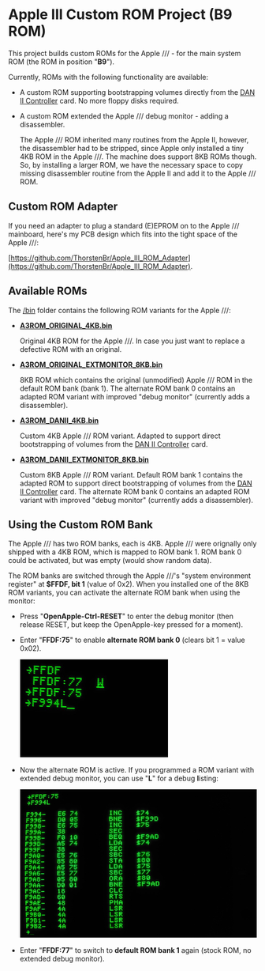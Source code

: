 # Apple III Custom ROM Project (B9 ROM)
This project builds custom ROMs for the Apple /// - for the main system ROM (the ROM in position "**B9**").

Currently, ROMs with the following functionality are available:

  * A custom ROM supporting bootstrapping volumes directly from the [DAN II Controller](https://github.com/ThorstenBr/Apple2Card) card. No more floppy disks required.

  * A custom ROM extended the Apple /// debug monitor - adding a disassembler.

    The Apple /// ROM inherited many routines from the Apple II, however, the disassembler had to be stripped, since Apple only installed a tiny 4KB ROM in the Apple ///.
    The machine does support 8KB ROMs though.
    So, by installing a larger ROM, we have the necessary space to copy missing disassembler routine from the Apple II and add it to the Apple /// ROM.

## Custom ROM Adapter
If you need an adapter to plug a standard (E)EPROM on to the Apple /// mainboard, here's my PCB design which fits into the tight space of the Apple ///:

[https://github.com/ThorstenBr/Apple_III_ROM_Adapter](https://github.com/ThorstenBr/Apple_III_ROM_Adapter).

## Available ROMs
The [/bin](bin) folder contains the following ROM variants for the Apple ///:

* [**A3ROM_ORIGINAL_4KB.bin**](bin/A3ROM_ORIGINAL_4KB.bin)

    Original 4KB ROM for the Apple ///. In case you just want to replace a defective ROM with an original.

* [**A3ROM_ORIGINAL_EXTMONITOR_8KB.bin**](bin/A3ROM_ORIGINAL_EXTMONITOR_8KB.bin)

    8KB ROM which contains the original (unmodified) Apple /// ROM in the default ROM bank (bank 1).
    The alternate ROM bank 0 contains an adapted ROM variant with improved "debug monitor" (currently adds a disassembler).

* [**A3ROM_DANII_4KB.bin**](bin/A3ROM_DANII_4KB.bin)

    Custom 4KB Apple /// ROM variant. Adapted to support direct bootstrapping of volumes from the [DAN II Controller](https://github.com/ThorstenBr/Apple2Card) card.

* [**A3ROM_DANII_EXTMONITOR_8KB.bin**](bin/A3ROM_DANII_EXTMONITOR_8KB.bin)

    Custom 8KB Apple /// ROM variant. Default ROM bank 1 contains the adapted ROM to support direct bootstrapping of volumes from the [DAN II Controller](https://github.com/ThorstenBr/Apple2Card) card.
    The alternate ROM bank 0 contains an adapted ROM variant with improved "debug monitor" (currently adds a disassembler).

## Using the Custom ROM Bank
The Apple /// has two ROM banks, each is 4KB. Apple /// were orignally only shipped with a 4KB ROM, which is mapped to ROM bank 1.
ROM bank 0 could be activated, but was empty (would show random data).

The ROM banks are switched through the Apple ///'s "system environment register" at **$FFDF, bit 1** (value of 0x2). When you installed one of the 8KB ROM variants, you can activate the alternate ROM bank when using the monitor:

* Press "**OpenApple-Ctrl-RESET**" to enter the debug monitor (then release RESET, but keep the OpenApple-key pressed for a moment).

* Enter "**FFDF:75**" to enable **alternate ROM bank 0** (clears bit 1 = value 0x02).

    ![A3ROM Switch to bank 0](Images/A3ROM_bank0.jpg)

* Now the alternate ROM is active. If you programmed a ROM variant with extended debug monitor, you can use "**L**" for a debug **l**isting:

    ![A3ROM Disassembler](Images/A3ROM_disassembler.jpg)

* Enter "**FFDF:77**" to switch to **default ROM bank 1** again (stock ROM, no extended debug monitor).